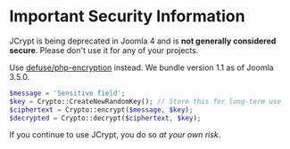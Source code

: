 # Important Security Information

JCrypt is being deprecated in Joomla 4 and is **not generally considered secure**.
Please don't use it for any of your projects.

Use [defuse/php-encryption](https://github.com/defuse/php-encryption) instead.
We bundle version 1.1 as of Joomla 3.5.0.

```php
$message = 'Sensitive field';
$key = Crypto::CreateNewRandomKey(); // Store this for long-term use
$ciphertext = Crypto::encrypt($message, $key);
$decrypted = Crypto::decrypt($ciphertext, $key);
```

If you continue to use JCrypt, you do so *at your own risk*.